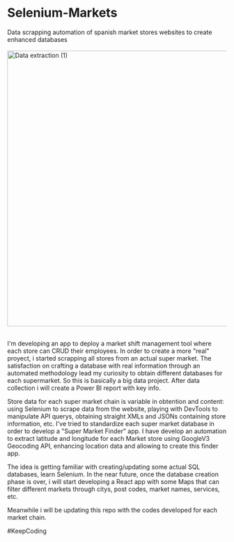 # Selenium-Markets
Data scrapping automation of spanish market stores websites to create enhanced databases <br><br>
<img width="1861" height="632" alt="Data extraction (1)" src="https://github.com/user-attachments/assets/1353d899-d2cf-45d9-9c06-5423a00182d3" />
<br><br>

I'm developing an app to deploy a market shift management tool where each store can CRUD their employees. In order to create a more "real" proyect, i started scrapping all stores from an actual super market. The satisfaction on crafting a database with real information through an automated methodology lead my curiosity to obtain different databases for each supermarket. So this is basically a big data project. After data collection i will create a Power BI report with key info. 

Store data for each super market chain is variable in obtention and content: using Selenium to scrape data from the website, playing with DevTools to manipulate API querys, obtaining straight XMLs and JSONs containing store information, etc. I've tried to standardize each super market database in order to develop a "Super Market Finder" app. I have develop an automation to extract latitude and longitude for each Market store using GoogleV3 Geocoding API, enhancing location data and allowing to create this finder app.

The idea is getting familiar with creating/updating some actual SQL databases, learn Selenium. In the near future, once the database creation phase is over, i will start developing a React app with some Maps that can filter different markets through citys, post codes, market names, services, etc. 

Meanwhile i will be updating this repo with the codes developed for each market chain. 

#KeepCoding


